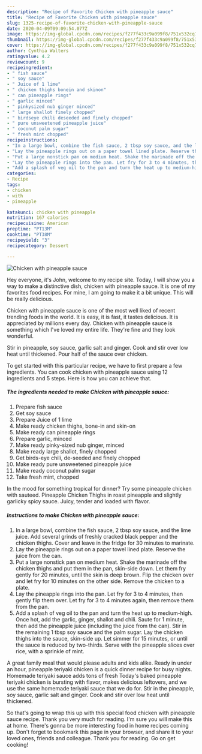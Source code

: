 ```yaml
---
description: "Recipe of Favorite Chicken with pineapple sauce"
title: "Recipe of Favorite Chicken with pineapple sauce"
slug: 1325-recipe-of-favorite-chicken-with-pineapple-sauce
date: 2020-04-09T09:09:54.077Z
image: https://img-global.cpcdn.com/recipes/f277f433c9a099f8/751x532cq70/chicken-with-pineapple-sauce-recipe-main-photo.jpg
thumbnail: https://img-global.cpcdn.com/recipes/f277f433c9a099f8/751x532cq70/chicken-with-pineapple-sauce-recipe-main-photo.jpg
cover: https://img-global.cpcdn.com/recipes/f277f433c9a099f8/751x532cq70/chicken-with-pineapple-sauce-recipe-main-photo.jpg
author: Cynthia Walters
ratingvalue: 4.2
reviewcount: 9
recipeingredient:
- " fish sauce"
- " soy sauce"
- " Juice of 1 lime"
- " chicken thighs bonein and skinon"
- " can pineapple rings"
- " garlic minced"
- " pinkysized nub ginger minced"
- " large shallot finely chopped"
- " birdseye chili deseeded and finely chopped"
- " pure unsweetened pineapple juice"
- " coconut palm sugar"
- " fresh mint chopped"
recipeinstructions:
- "In a large bowl, combine the fish sauce, 2 tbsp soy sauce, and the lime juice. Add several grinds of freshly cracked black pepper and the chicken thighs. Cover and leave in the fridge for 30 minutes to marinate."
- "Lay the pineapple rings out on a paper towel lined plate. Reserve the juice from the can."
- "Put a large nonstick pan on medium heat. Shake the marinade off the chicken thighs and put them in the pan, skin-side down. Let them fry gently for 20 minutes, until the skin is deep brown. Flip the chicken over and let fry for 10 minutes on the other side. Remove the chicken to a plate."
- "Lay the pineapple rings into the pan. Let fry for 3 to 4 minutes, then gently flip them over. Let fry for 3 to 4 minutes again, then remove them from the pan."
- "Add a splash of veg oil to the pan and turn the heat up to medium-high. Once hot, add the garlic, ginger, shallot and chili. Saute for 1 minute, then add the pineapple juice (including the juice from the can). Stir in the remaining 1 tbsp soy sauce and the palm sugar. Lay the chicken thighs into the sauce, skin-side up. Let simmer for 15 minutes, or until the sauce is reduced by two-thirds. Serve with the pineapple slices over rice, with a sprinkle of mint."
categories:
- Recipe
tags:
- chicken
- with
- pineapple

katakunci: chicken with pineapple 
nutrition: 167 calories
recipecuisine: American
preptime: "PT13M"
cooktime: "PT38M"
recipeyield: "3"
recipecategory: Dessert

---
```



![Chicken with pineapple sauce](https://img-global.cpcdn.com/recipes/f277f433c9a099f8/751x532cq70/chicken-with-pineapple-sauce-recipe-main-photo.jpg)

Hey everyone, it's John, welcome to my recipe site. Today, I will show you a way to make a distinctive dish, chicken with pineapple sauce. It is one of my favorites food recipes. For mine, I am going to make it a bit unique. This will be really delicious.

Chicken with pineapple sauce is one of the most well liked of recent trending foods in the world. It is easy, it is fast, it tastes delicious. It is appreciated by millions every day. Chicken with pineapple sauce is something which I've loved my entire life. They're fine and they look wonderful.

Stir in pineapple, soy sauce, garlic salt and ginger. Cook and stir over low heat until thickened. Pour half of the sauce over chicken.


To get started with this particular recipe, we have to first prepare a few ingredients. You can cook chicken with pineapple sauce using 12 ingredients and 5 steps. Here is how you can achieve that.

<!--inarticleads1-->

##### The ingredients needed to make Chicken with pineapple sauce:

1. Prepare  fish sauce
1. Get  soy sauce
1. Prepare  Juice of 1 lime
1. Make ready  chicken thighs, bone-in and skin-on
1. Make ready  can pineapple rings
1. Prepare  garlic, minced
1. Make ready  pinky-sized nub ginger, minced
1. Make ready  large shallot, finely chopped
1. Get  birds-eye chili, de-seeded and finely chopped
1. Make ready  pure unsweetened pineapple juice
1. Make ready  coconut palm sugar
1. Take  fresh mint, chopped


In the mood for something tropical for dinner? Try some pineapple chicken with sauteed. Pineapple Chicken Thighs in roast pineapple and slightly garlicky spicy sauce. Juicy, tender and loaded with flavor. 

<!--inarticleads2-->

##### Instructions to make Chicken with pineapple sauce:

1. In a large bowl, combine the fish sauce, 2 tbsp soy sauce, and the lime juice. Add several grinds of freshly cracked black pepper and the chicken thighs. Cover and leave in the fridge for 30 minutes to marinate.
1. Lay the pineapple rings out on a paper towel lined plate. Reserve the juice from the can.
1. Put a large nonstick pan on medium heat. Shake the marinade off the chicken thighs and put them in the pan, skin-side down. Let them fry gently for 20 minutes, until the skin is deep brown. Flip the chicken over and let fry for 10 minutes on the other side. Remove the chicken to a plate.
1. Lay the pineapple rings into the pan. Let fry for 3 to 4 minutes, then gently flip them over. Let fry for 3 to 4 minutes again, then remove them from the pan.
1. Add a splash of veg oil to the pan and turn the heat up to medium-high. Once hot, add the garlic, ginger, shallot and chili. Saute for 1 minute, then add the pineapple juice (including the juice from the can). Stir in the remaining 1 tbsp soy sauce and the palm sugar. Lay the chicken thighs into the sauce, skin-side up. Let simmer for 15 minutes, or until the sauce is reduced by two-thirds. Serve with the pineapple slices over rice, with a sprinkle of mint.


A great family meal that would please adults and kids alike. Ready in under an hour, pineapple teriyaki chicken is a quick dinner recipe for busy nights. Homemade teriyaki sauce adds tons of fresh Today&#39;s baked pineapple teriyaki chicken is bursting with flavor, makes delicious leftovers, and we use the same homemade teriyaki sauce that we do for. Stir in the pineapple, soy sauce, garlic salt and ginger. Cook and stir over low heat until thickened. 

So that's going to wrap this up with this special food chicken with pineapple sauce recipe. Thank you very much for reading. I'm sure you will make this at home. There's gonna be more interesting food in home recipes coming up. Don't forget to bookmark this page in your browser, and share it to your loved ones, friends and colleague. Thank you for reading. Go on get cooking!
